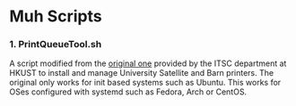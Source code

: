 # Muh Scripts

### 1. PrintQueueTool.sh
   A script modified from the [original one](http://itsc.ust.hk/kb/article-504.html) provided by the ITSC department at HKUST to install and manage University Satellite and Barn printers. The original only works for init based systems such as Ubuntu. This works for OSes configured with systemd such as Fedora, Arch or CentOS. 
